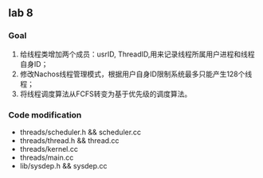 ## lab 8

### Goal

1. 给线程类增加两个成员：usrID, ThreadID,用来记录线程所属用户进程和线程自身ID；
2. 修改Nachos线程管理模式，根据用户自身ID限制系统最多只能产生128个线程；
3. 将线程调度算法从FCFS转变为基于优先级的调度算法。

### Code modification

- threads/scheduler.h && scheduler.cc
- threads/thread.h && thread.cc
- threads/kernel.cc
- threads/main.cc
- lib/sysdep.h && sysdep.cc

